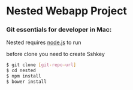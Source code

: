 # Nested Webapp Project
### Git essentials for developer in Mac:

Nested requires [node.js](https://nodejs.org/en/download) to run 

before clone you need to create Sshkey
```sh
$ git clone [git-repo-url] 
$ cd nested
$ npm install
$ bower install
```